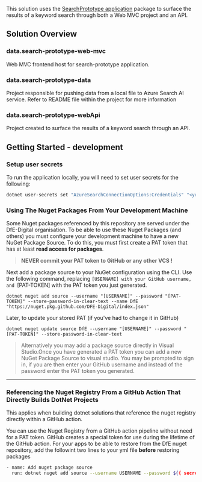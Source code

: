 This solution uses the [SearchPrototype application](https://github.com/DFE-Digital/search-prototype) package to surface the results of a keyword search through both a Web MVC project and an API.

## Solution Overview

### data.search-prototype-web-mvc
Web MVC frontend host for search-prototype application.

### data.search-prototype-data
Project responsible for pushing data from a local file to Azure Search AI service. Refer to README file within the project for more information

### data.search-prototype-webApi
Project created to surface the results of a keyword search through an API.

## Getting Started - development

### Setup user secrets

To run the application locally, you will need to set user secrets for the following:

```sh
dotnet user-secrets set "AzureSearchConnectionOptions:Credentials" "<your-credentials>"
```


### Using The Nuget Packages From Your Development Machine
Some Nuget packages referenced by this repository are served under the DfE-Digital organisation.
To be able to use these Nuget Packages (and others) you must configure your development machine to have a new NuGet Package Source.
To do this, you must first create a PAT token that has at least __read access for packages__.

> **NEVER commit your PAT token to GitHub or any other VCS !**

Next add a package source to your NuGet configuration using the CLI.
Use the following command, replacing `[USERNAME] with your GitHub username, and `[PAT-TOKEN] with the PAT token you just generated.

`dotnet nuget add source --username "[USERNAME]" --password "[PAT-TOKEN]" --store-password-in-clear-text --name DfE "https://nuget.pkg.github.com/DFE-Digital/index.json"`

Later, to update your stored PAT (if you've had to change it in GitHub)

`dotnet nuget update source DfE --username "[USERNAME]" --password "[PAT-TOKEN]" --store-password-in-clear-text`

> Alternatively you may add a package source directly in Visual Studio.Once you have generated a PAT token you can add a new NuGet Package Source to visual studio. You may be prompted to sign in, if you are then enter your GitHub username and instead of the password enter the PAT token you generated.

---

### Referencing the Nuget Registry From a GitHub Action That Directly Builds DotNet Projects
This applies when building dotnet solutions that reference the nuget registry directly within a GitHub action.

You can use the Nuget Registry from a GitHub action pipeline without need for a PAT token. GitHub creates a special token for use during the lifetime of the GitHub action. For your apps to be able to restore from the DfE nuget repository, add the followint two lines to your yml file __before__ restoring packages

```sh
- name: Add nuget package source
  run: dotnet nuget add source --username USERNAME --password ${{ secrets.GITHUB_TOKEN }} --store-password-in-clear-text --name github "https://nuget.pkg.github.com/DFE-Digital/index.json"
```